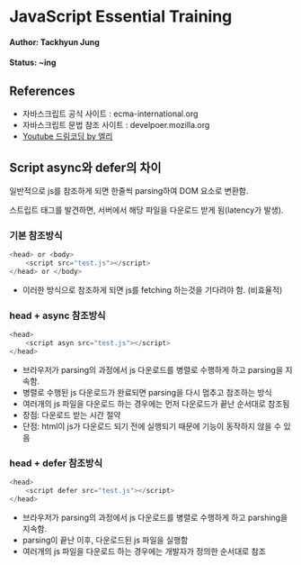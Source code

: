 # JavaScript Essential Training

#### Author: Tackhyun Jung

#### Status: ~ing

## References

* 자바스크립트 공식 사이트 : ecma-international.org
* 자바스크립트 문법 참조 사이트 : develpoer.mozilla.org
* [Youtube 드림코딩 by 엘리](https://www.youtube.com/watch?v=OCCpGh4ujb8&list=PLv2d7VI9OotTVOL4QmPfvJWPJvkmv6h-2&index=3)

## Script async와 defer의 차이

일반적으로 js를 참조하게 되면 한줄씩 parsing하여 DOM 요소로 변환함.

스트립트 태그를 발견하면, 서버에서 해당 파일을 다운로드 받게 됨(latency가 발생).

### 기본 참조방식

```javascript
<head> or <body>
    <script src="test.js"></script>
</head> or </body>
```

* 이러한 방식으로 참조하게 되면 js를 fetching 하는것을 기다려야 함. (비효율적)

### head + async 참조방식

```javascript
<head>
    <script asyn src="test.js"></script>
</head>
```

* 브라우저가 parsing의 과정에서 js 다운로드를 병렬로 수행하게 하고 parsing을 지속함. 
* 병렬로 수행된 js 다운로드가 완료되면 parsing을 다시 멈추고 참조하는 방식
* 여러개의 js 파일을 다운로드 하는 경우에는 먼저 다운로드가 끝난 순서대로 참조됨
* 장점: 다운로드 받는 시간 절약
* 단점: html이 js가 다운로드 되기 전에 실행되기 때문에 기능이 동작하지 않을 수 있음

### head + defer 참조방식

```javascript
<head>
    <script defer src="test.js"></script>
</head>
```

* 브라우저가 parsing의 과정에서 js 다운로드를 병렬로 수행하게 하고 parshing을 지속함.
* parsing이 끝난 이후, 다운로드된 js 파일을 실행함
* 여러개의 js 파일을 다운로드 하는 경우에는 개발자가 정의한 순서대로 참조
